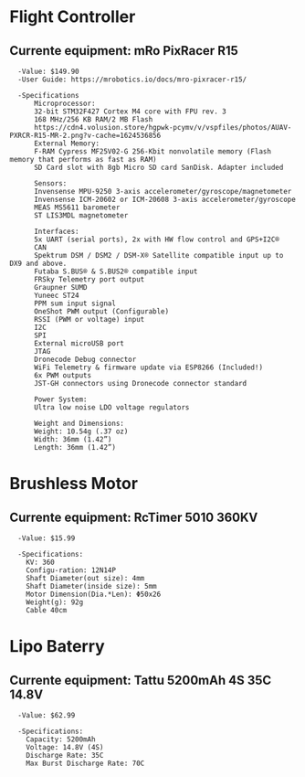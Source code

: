 # Flight Controller

  ## Currente equipment: mRo PixRacer R15
      -Value: $149.90
      -User Guide: https://mrobotics.io/docs/mro-pixracer-r15/
      
      -Specifications
          Microprocessor:
          32-bit STM32F427 Cortex M4 core with FPU rev. 3
          168 MHz/256 KB RAM/2 MB Flash
          https://cdn4.volusion.store/hgpwk-pcymv/v/vspfiles/photos/AUAV-PXRCR-R15-MR-2.png?v-cache=1624536856
          External Memory:
          F-RAM Cypress MF25V02-G 256-Kbit nonvolatile memory (Flash memory that performs as fast as RAM)
          SD Card slot with 8gb Micro SD card SanDisk. Adapter included
          
          Sensors:
          Invensense MPU-9250 3-axis accelerometer/gyroscope/magnetometer
          Invensense ICM-20602 or ICM-20608 3-axis accelerometer/gyroscope
          MEAS MS5611 barometer
          ST LIS3MDL magnetometer
          
          Interfaces:
          5x UART (serial ports), 2x with HW flow control and GPS+I2C®
          CAN
          Spektrum DSM / DSM2 / DSM-X® Satellite compatible input up to DX9 and above.
          Futaba S.BUS® & S.BUS2® compatible input
          FRSky Telemetry port output
          Graupner SUMD
          Yuneec ST24
          PPM sum input signal
          OneShot PWM output (Configurable)
          RSSI (PWM or voltage) input
          I2C
          SPI
          External microUSB port
          JTAG
          Dronecode Debug connector
          WiFi Telemetry & firmware update via ESP8266 (Included!)
          6x PWM outputs
          JST-GH connectors using Dronecode connector standard
          
          Power System:
          Ultra low noise LDO voltage regulators
          
          Weight and Dimensions:
          Weight: 10.54g (.37 oz)
          Width: 36mm (1.42”)
          Length: 36mm (1.42”) 


# Brushless Motor 

  ## Currente equipment: RcTimer 5010 360KV 
      -Value: $15.99

      -Specifications:
        KV: 360
        Configu-ration: 12N14P
        Shaft Diameter(out size): 4mm
        Shaft Diameter(inside size): 5mm
        Motor Dimension(Dia.*Len): Φ50х26
        Weight(g): 92g
        Cable 40cm


# Lipo Baterry 

  ## Currente equipment: Tattu 5200mAh 4S 35C 14.8V
      -Value: $62.99

      -Specifications:
        Capacity: 5200mAh
        Voltage: 14.8V (4S)
        Discharge Rate: 35C
        Max Burst Discharge Rate: 70C



      
  
